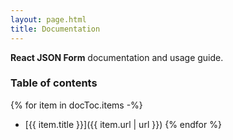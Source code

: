 ```yaml
---
layout: page.html
title: Documentation
---
```


**React JSON Form** documentation and usage guide.


### Table of contents

{% for item in docToc.items -%}
 - [{{ item.title }}]({{ item.url | url }})
{% endfor %}

